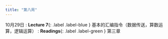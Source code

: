 ```yaml
---
title: "第八周"
---
```


10月29日
: **Lecture 7**{: .label .label-blue } 基本的汇编指令（数据传送，算数运算，逻辑运算）
: **Readings**{: .label .label-green } 第三章